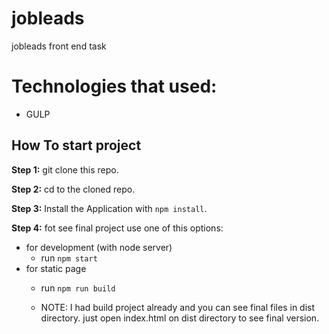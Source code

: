 # jobleads
jobleads front end task

# Technologies that used:

- GULP

## How To start project

**Step 1:** git clone this repo.

**Step 2:** cd to the cloned repo.

**Step 3:** Install the Application with `npm install`.

**Step 4:**  fot see final project use one of this options:

* for development (with node server)
  * run `npm start`
* for static page
  * run `npm run build`
  
  * NOTE: I had build project already and you can see final files in dist directory. just open index.html on dist directory to see final version.

